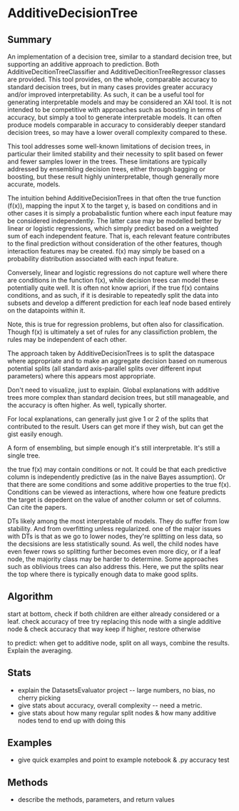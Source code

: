 # AdditiveDecisionTree

## Summary
An implementation of a decision tree, similar to a standard decision tree, but supporting an additive approach to prediction. Both AdditiveDecitionTreeClassifier and AdditiveDecitionTreeRegressor classes are provided. This tool provides, on the whole, comparable accuracy to standard decision trees, but in many cases provides greater accuracy and/or improved interpretability. As such, it can be a useful tool for generating interpretable models and may be considered an XAI tool. It is not intended to be competitive with approaches such as boosting in terms of accuracy, but simply a tool to generate interpretable models. It can often produce models comparable in accuracy to considerably deeper standard decision trees, so may have a lower overall complexity compared to these. 

This tool addresses some well-known limitations of decision trees, in particular their limited stability and their necessity to split based on fewer and fewer samples lower in the trees. These limitations are typically addressed by ensembling decision trees, either through bagging or boosting, but these result highly uninterpretable, though generally more accurate, models. 

The intuition behind AdditiveDecisionTrees in that often the true function (f(x)), mapping the input X to the target y, is based on conditions and in other cases it is simply a probabalistic funtion where each input feature may be considered independently. The latter case may be modelled better by linear or logistic regressions, which simply predict based on a weighted sum of each independent feature. That is, each relevant feature contributes to the final prediction without consideration of the other features, though interaction features may be created. f(x) may simply be based on a probability distribution associated with each input feature. 

Conversely, linear and logistic regressions do not capture well where there are conditions in the function f(x), while decision trees can model these potentially quite well. It is often not know apriori, if the true f(x) contains conditions, and as such, if it is desirable to repeatedly split the data into subsets and develop a different prediction for each leaf node based entirely on the datapoints within it. 

Note, this is true for regression problems, but often also for classification. Though f(x) is ultimately a set of rules for any classifiction problem, the rules may be independent of each other. 

The approach taken by AdditiveDecisionTrees is to split the dataspace where appropriate and to make an aggregate decision based on numerous potential splits (all standard axis-parallel splits over different input parameters) where this appears most appropriate. 

Don't need to visualize, just to explain. Global explanations with additive trees more complex than standard decision trees, but still manageable, and the accuracy is often higher. As well, typically shorter.

For local explanations, can generally just give 1 or 2 of the splits that contributed to the result. Users can get more if they wish, but can get the gist easily enough.

A form of ensembling, but simple enough it's still interpretable. It's still a single tree. 

the true f(x) may contain conditions or not. It could be that each predictive column is independently predictive (as in the naive Bayes assumption). Or that there are some conditions and some additive properties to the true f(x). Conditions can be viewed as interactions, where how one feature predicts the target is depedent on the value of another column or set of columns. Can cite the papers. 

DTs likely among the most interpretable of models. They do suffer from low stability. And from overfitting unless regularized. one of the major issues with DTs is that as we go to lower nodes, they're splitting on less data, so the decsisions are less statistically sound. As well, the child nodes have even fewer rows so splitting further becomes even more dicy, or if a leaf node, the majority class may be harder to determine. Some approaches such as oblivious trees can also address this. Here, we put the splits near the top where there is typically enough data to make good splits. 

## Algorithm
start at bottom, check if both children are either already considered or a leaf. 
check accuracy of tree
try replacing this node with a single additive node & check accuracy that way
keep if higher, restore otherwise

to predict: when get to additive node, split on all ways, combine the results. Explain the averaging.

## Stats
- explain the DatasetsEvaluator project -- large numbers, no bias, no cherry picking
- give stats about accuracy, overall complexity -- need a metric. 
- give stats about how many regular split nodes & how many additive nodes tend to end up with doing this


## Examples
- give quick examples and point to example notebook & .py accuracy test

## Methods
- describe the methods, parameters, and return values
